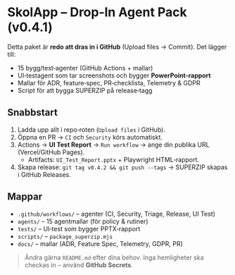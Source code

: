 # SkolApp – Drop‑In Agent Pack (v0.4.1)

Detta paket är **redo att dras in i GitHub** (Upload files → Commit). Det lägger till:
- 15 bygg/test‑agenter (GitHub Actions + mallar)
- UI‑testagent som tar screenshots och bygger **PowerPoint‑rapport**
- Mallar för ADR, feature‑spec, PR‑checklista, Telemetry & GDPR
- Script för att bygga SUPERZIP på release‑tagg

## Snabbstart
1) Ladda upp allt i repo‑roten (`Upload files` i GitHub).  
2) Öppna en PR → `CI` och `Security` körs automatiskt.  
3) Actions → **UI Test Report** → `Run workflow` → ange din publika URL (Vercel/GitHub Pages).  
   - Artifacts: `UI_Test_Report.pptx` + Playwright HTML‑rapport.  
4) Skapa release: `git tag v0.4.2 && git push --tags` → SUPERZIP skapas i GitHub Releases.

## Mappar
- `.github/workflows/` – agenter (CI, Security, Triage, Release, UI Test)  
- `agents/` – 15 agentmallar (för policy & rutiner)  
- `tests/` – UI‑test som bygger PPTX‑rapport  
- `scripts/` – `package_superzip.mjs`  
- `docs/` – mallar (ADR, Feature Spec, Telemetry, GDPR, PR)

> Ändra gärna `README.md` efter dina behov. Inga hemligheter ska checkas in – använd **GitHub Secrets**.
